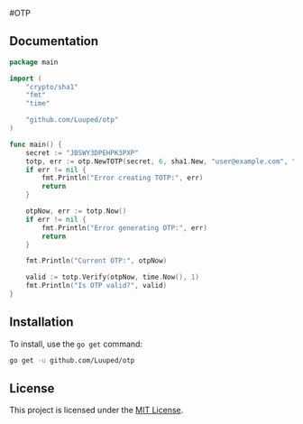 #OTP
## Documentation
```go
package main

import (
    "crypto/sha1"
    "fmt"
    "time"

    "github.com/Luuped/otp"
)

func main() {
    secret := "JBSWY3DPEHPK3PXP"
    totp, err := otp.NewTOTP(secret, 6, sha1.New, "user@example.com", "ExampleIssuer", 30)
    if err != nil {
        fmt.Println("Error creating TOTP:", err)
        return
    }

    otpNow, err := totp.Now()
    if err != nil {
        fmt.Println("Error generating OTP:", err)
        return
    }

    fmt.Println("Current OTP:", otpNow)

    valid := totp.Verify(otpNow, time.Now(), 1)
    fmt.Println("Is OTP valid?", valid)
}
```

## Installation

To install, use the `go get` command:

```sh
go get -u github.com/Luuped/otp
```


## License
This project is licensed under the [MIT License](https://choosealicense.com/licenses/mit/).